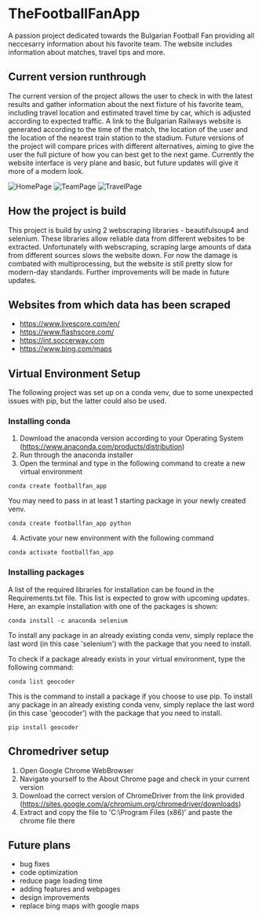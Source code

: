 # TheFootballFanApp

A passion project dedicated towards the Bulgarian Football Fan providing all neccesarry information about his favorite team. The website includes information about matches, travel tips and more.


## Current version runthrough
The current version of the project allows the user to check in with the latest results and gather information about the next fixture of his favorite team, including travel location and estimated travel time by car, which is adjusted according to expected traffic. A link to the Bulgarian Railways website is generated according to the time of the match, the location of the user and the location of the nearest train station to the stadium. Future versions of the project will compare prices with different alternatives, aiming to give the user the full picture of how you can best get to the next game. Currently the website interface is very plane and basic, but future updates will give it more of a modern look.

![HomePage](https://user-images.githubusercontent.com/71731579/193261077-7c1854fe-e440-48ae-ac99-20d3ff3718ec.PNG)
![TeamPage](https://user-images.githubusercontent.com/71731579/193261098-cbaedcfd-e309-4e82-9b9d-9bb932d6b377.PNG)
![TravelPage](https://user-images.githubusercontent.com/71731579/196381688-0d9f22a7-1038-439c-861c-ab5cf10a01b1.PNG)



## How the project is build
This project is build by using 2 webscraping libraries - beautifulsoup4 and selenium. These libraries allow reliable data from different websites to be extracted. Unfortunately with webscraping, scraping large amounts of data from different sources slows the website down. For now the damage is combated with multiprocessing, but the website is still pretty slow for modern-day standards. Further improvements will be made in future updates.


## Websites from which data has been scraped
- https://www.livescore.com/en/
- https://www.flashscore.com/
- https://int.soccerway.com
- https://www.bing.com/maps


## Virtual Environment Setup
The following project was set up on a conda venv, due to some unexpected issues with pip, but the latter could also be used.

### Installing conda
1) Download the anaconda version according to your Operating System (https://www.anaconda.com/products/distribution)
2) Run through the anaconda installer
3) Open the terminal and type in the following command to create a new virtual environment

```
conda create footballfan_app
```


You may need to pass in at least 1 starting package in your newly created venv.

```
conda create footballfan_app python
```

4) Activate your new environment with the following command

```
conda activate footballfan_app
```


### Installing packages
A list of the required libraries for installation can be found in the Requirements.txt file. 
This list is expected to grow with upcoming updates.
Here, an example installation with one of the packages is shown:

```
conda install -c anaconda selenium
```


To install any package in an already existing conda venv, simply replace the last word (in this case 'selenium') with the package that you need to install.

To check if a package already exists in your virtual environment, type the following command:

```
conda list geocoder
```


This is the command to install a package if you choose to use pip. To install any package in an already existing conda venv, simply replace the last word (in this case 'geocoder') with the package that you need to install.

```
pip install geocoder
```


## Chromedriver setup 
1) Open Google Chrome WebBrowser
2) Navigate yourself to the About Chrome page and check in your current version
3) Download the correct version of ChromeDriver from the link provided (https://sites.google.com/a/chromium.org/chromedriver/downloads)
4) Extract and copy the file to 'C:\Program Files (x86)\' and paste the chrome file there


## Future plans
- bug fixes
- code optimization
- reduce page loading time
- adding features and webpages
- design improvements
- replace bing maps with google maps
